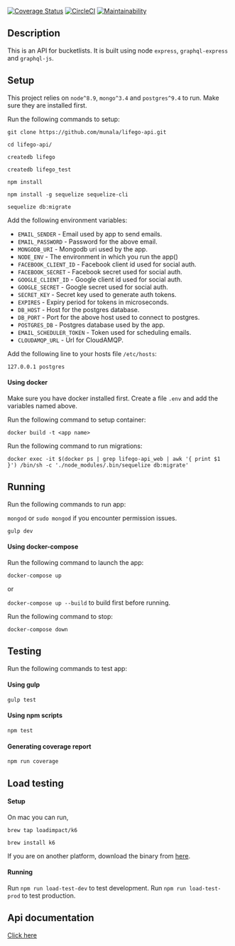 [![Coverage Status](https://coveralls.io/repos/github/munala/lifego-api/badge.svg?branch=master)](https://coveralls.io/github/munala/lifego-api?branch=master)
[![CircleCI](https://circleci.com/gh/munala/lifego-api.svg?style=svg)](https://circleci.com/gh/munala/lifego-api)
[![Maintainability](https://api.codeclimate.com/v1/badges/e085e754cbc827558383/maintainability)](https://codeclimate.com/github/munala/lifego-api/maintainability)

## Description
This is an API for bucketlists. It is built using node `express`, `graphql-express` and `graphql-js`.

## Setup
This project relies on `node^8.9`, `mongo^3.4` and `postgres^9.4` to run. Make sure they are installed first.

Run the following commands to setup:

  `git clone https://github.com/munala/lifego-api.git`

  `cd lifego-api/`

  `createdb lifego`

  `createdb lifego_test`

  `npm install`

  `npm install -g sequelize sequelize-cli`

  `sequelize db:migrate`

Add the following environment variables:
  - `EMAIL_SENDER` - Email used by app to send emails.
  - `EMAIL_PASSWORD` - Password for the above email.
  - `MONGODB_URI` - Mongodb uri used by the app.
  - `NODE_ENV` - The environment in which you run the app()
  - `FACEBOOK_CLIENT_ID` - Facebook client id used for social auth.
  - `FACEBOOK_SECRET` - Facebook secret used for social auth.
  - `GOOGLE_CLIENT_ID` - Google client id used for social auth.
  - `GOOGLE_SECRET` - Google secret used for social auth.
  - `SECRET_KEY` - Secret key used to generate auth tokens.
  - `EXPIRES` - Expiry period for tokens in microseconds.
  - `DB_HOST` - Host for the postgres database.
  - `DB_PORT` - Port for the above host used to connect to postgres.
  - `POSTGRES_DB` - Postgres database used by the app.
  - `EMAIL_SCHEDULER_TOKEN` - Token used for scheduling emails.
  - `CLOUDAMQP_URL` - Url for CloudAMQP.

Add the following line to your hosts file `/etc/hosts`:

  `127.0.0.1 postgres`

#### Using docker
Make sure you have docker installed first. Create a file `.env` and add the variables named above.

Run the following command to setup container:

  `docker build -t <app name>`

  Run the following command to run migrations:

  `docker exec -it $(docker ps | grep lifego-api_web | awk '{ print $1 }') /bin/sh -c './node_modules/.bin/sequelize db:migrate'`

## Running
Run the following commands to run app:

  `mongod` or `sudo mongod` if you encounter permission issues.

  `gulp dev`

#### Using docker-compose
Run the following command to launch the app:

  `docker-compose up`

or

  `docker-compose up --build` to build first before running.

Run the following command to stop:

  `docker-compose down`

## Testing
Run the following commands to test app:

#### Using gulp
  `gulp test`

#### Using npm scripts
  `npm test`

#### Generating coverage report
  `npm run coverage`

## Load testing
#### Setup
On mac you can run,

  `brew tap loadimpact/k6`

  `brew install k6`

If you are on another platform, download the binary from [here][58286273].

  [58286273]: https://github.com/loadimpact/k6/releases "Setup"

#### Running
Run `npm run load-test-dev` to test development.
Run `npm run load-test-prod` to test production.

## Api documentation
[Click here][58286272]

  [58286272]: https://github.com/munala/lifego-api/blob/master/docs/endpoints.md "Api Documentaion"
